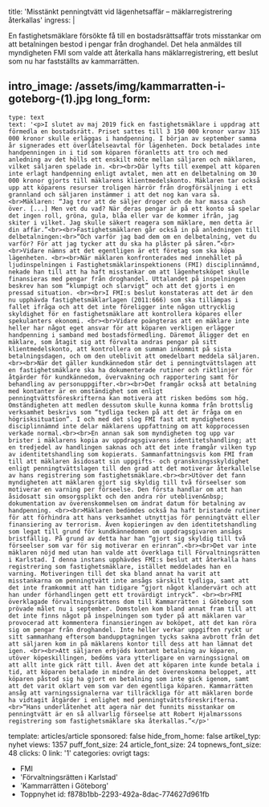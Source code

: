 title: 'Misstänkt penningtvätt vid lägenhetsaffär – mäklarregistrering återkallas'
ingress: |
  <p>En fastighetsmäklare försökte få till en bostadsrättsaffär trots misstankar om att betalningen bestod i pengar från droghandel. Det hela anmäldes till myndigheten FMI som valde att återkalla hans mäklarregistrering, ett beslut som nu har fastställts av kammarrätten.
  </p>
  
intro_image: /assets/img/kammarratten-i-goteborg-(1).jpg
long_form:
  -
    type: text
    text: '<p>I slutet av maj 2019 fick en fastighetsmäklare i uppdrag att förmedla en bostadsrätt. Priset sattes till 3 150 000 kronor varav 315 000 kronor skulle erläggas i handpenning. I början av september samma år signerades ett överlåtelseavtal för lägenheten. Dock betalades inte handpenningen in i tid som köparen föranletts att tro och med anledning av det hölls ett enskilt möte mellan säljaren och mäklaren, vilket säljaren spelade in. <br><br>Där lyfts till exempel att köparen inte erlagt handpenning enligt avtalet, men att en delbetalning om 30 000 kronor gjorts till mäklarens klientmedelskonto. Mäklaren tar också upp att köparens resurser troligen härrör från drogförsäljning i ett grannland och säljaren instämmer i att det nog kan vara så. <br>Mäklaren: “Jag tror att de säljer droger och de har massa cash över. [...] Men vet du vad? När deras pengar är på ett konto så spelar det ingen roll, gröna, gula, blåa eller var de kommer ifrån, jag skiter i vilket. Jag skulle säkert reagera som mäklare, men detta är din affär.”<br><br>Fastighetsmäklaren går också in på anledningen till delbetalningen:<br>“Och varför jag bad dem om en delbetalning, vet du varför? För att jag tycker att du ska ha plåster på såren.”<br><br>Vidare nämns att det egentligen är ett företag som ska köpa lägenheten. <br><br>När mäklaren konfronterades med innehållet på ljudinspelningen i Fastighetsmäklarinspektionens (FMI) disciplinnämnd, nekade han till att ha haft misstankar om att lägenhetsköpet skulle finansieras med pengar från droghandel. Uttalandet på inspelningen beskrev han som “klumpigt och slarvigt” och att det gjorts i en pressad situation. <br><br>I FMI:s beslut konstateras att det är den nu upphävda fastighetsmäklarlagen (2011:666) som ska tillämpas i fallet ifråga och att det inte föreligger inte någon uttrycklig skyldighet för en fastighetsmäklare att kontrollera köpares eller spekulanters ekonomi. <br><br>Vidare poängteras att en mäklare inte heller har något eget ansvar för att köparen verkligen erlägger handpenning i samband med bostadsförmedling. Däremot åligger det en mäklare, som åtagit sig att förvalta andras pengar på sitt klientmedelskonto, att kontrollera om summan inkommit på sista betalningsdagen, och om den uteblivit att omedelbart meddela säljaren.<br><br>När det gäller kundkännedom står det i penningtvättslagen att en fastighetsmäklare ska ha dokumenterade rutiner och riktlinjer för åtgärder för kundkännedom, övervakning och rapportering samt för behandling av personuppgifter.<br><br>Det framgår också att betalning med kontanter är en omständighet som enligt penningtvättsföreskrifterna kan motivera att risken bedöms som hög. Omständigheten att medlen dessutom skulle kunna komma från brottslig verksamhet beskrivs som “tydliga tecken på att det är fråga om en högrisksituation”. I och med det slog FMI fast att myndighetens disciplinnämnd inte delar mäklarens uppfattning om att köpprocessen verkade normal.<br><br>En annan sak som myndigheten tog upp var brister i mäklarens kopia av uppdragsgivarens identitetshandling; att en tredjedel av handlingen saknas och att det inte framgår vilken typ av identitetshandling som kopierats. Sammanfattningsvis kom FMI fram till att mäklaren åsidosatt sin uppgifts- och granskningsskyldighet enligt penningtvättslagen till den grad att det motiverar återkallelse av hans registrering som fastighetsmäklare.<br><br>Utöver det fann myndigheten att mäklaren gjort sig skyldig till två förseelser som motiverar en varning per förseelse. Den första handlar om att han åsidosatt sin omsorgsplikt och den andra rör utebliven&nbsp; dokumentation av överenskommelsen om ändrat datum för betalning av handpenning. <br><br>Mäklaren bedömdes också ha haft bristande rutiner för att förhindra att hans verksamhet utnyttjas för penningtvätt eller finansiering av terrorism. Även kopieringen av den identitetshandling som legat till grund för kundkännedomen om uppdragsgivaren ansågs bristfällig. På grund av detta har han “gjort sig skyldig till två förseelser som var för sig motiverar en erinran”.<br><br>Det var inte mäklaren nöjd med utan han valde att överklaga till Förvaltningsrätten i Karlstad. I denna instans upphävdes FMI:s beslut att återkalla hans registrering som fastighetsmäklare, istället meddelades han en varning. Motiveringen till det ska bland annat ha varit att misstankarna om penningtvätt inte ansågs särskilt tydliga, samt att det inte framkommit att han tidigare “gjort något klandervärt och att han under förhandlingen gett ett trovärdigt intryck”. <br><br>FMI överklagade förvaltningsrättens dom till Kammarrätten i Göteborg som prövade målet nu i september. Domstolen kom bland annat fram till att det inte finns något på inspelningen som tyder på att mäklaren var provocerad att kommentera finansieringen av boköpet, att det kan röra sig om pengar från droghandel. Inte heller verkar uppgiften ryckt ur sitt sammanhang eftersom bandupptagningen tycks sakna avbrott från det att säljaren kom in på mäklarens kontor till dess att han lämnat det igen. <br><br>Att säljaren erbjöds kontant betalning av köparen, utöver köpeskillingen, bedöms vara ytterligare en varningssignal om att allt inte gick rätt till. Även det att köparen inte kunde betala i tid, att köparen betalade in mindre än det överenskomna beloppet, att köparen påstod sig ha gjort en betalning som inte gick igenom, samt att det varit oklart vem som var den egentliga köparen. Kammarrätten ansåg att varningssignalerna var tillräckliga för att mäklaren borde ha vidtagit åtgärder i enlighet med penningtvättsföreskrifterna. <br>“Hans underlåtenhet att agera när det funnits misstankar om penningtvätt är en så allvarlig förseelse att Robert Hjalmarssons registrering som fastighetsmäklare ska återkallas.”</p>'
template: articles/article
sponsored: false
hide_from_home: false
artikel_typ: nyhet
views: 1357
puff_font_size: 24
article_font_size: 24
topnews_font_size: 48
clicks: 0
link: '1'
categories: ovrigt
tags:
  - FMI
  - 'Förvaltningsrätten i Karlstad'
  - 'Kammarrätten i Göteborg'
  - Toppnyhet
id: f878b1bb-2293-492a-8dac-774627d961fb

